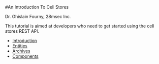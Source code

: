#An Introduction To Cell Stores

Dr. Ghislain Fourny, 28msec Inc.

This tutorial is aimed at developers who need to get started using the cell stores REST API.

* [Introduction](gitbook/chapter-1-introduction.md)
* [Entities](gitbook/chapter-2-entities.md)
* [Archives](gitbook/chapter-3-archives.md)
* [Components](gitbook/chapter-4-components.md)

